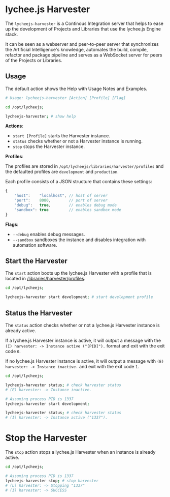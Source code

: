 
# lychee.js Harvester

The `lycheejs-harvester` is a Continous Integration server
that helps to ease up the development of Projects and Libraries
that use the lychee.js Engine stack.

It can be seen as a webserver and peer-to-peer server that
synchronizes the Artificial Intelligence's knowledge, automates
the build, compile, refactor and package pipeline and serves
as a WebSocket server for peers of the Projects or Libraries.


## Usage

The default action shows the Help with Usage Notes and
Examples.

```bash
# Usage: lycheejs-harvester [Action] [Profile] [Flag]

cd /opt/lycheejs;

lycheejs-harvester; # show help
```

**Actions**:

- `start [Profile]` starts the Harvester instance.
- `status` checks whether or not a Harvester instance is running.
- `stop` stops the Harvester instance.

**Profiles**:

The profiles are stored in `/opt/lycheejs/libraries/harvester/profiles`
and the defaulted profiles are `development` and `production`.

Each profile consists of a JSON structure that contains these settings:

```javascript
{
	"host":    "localhost", // host of server
	"port":    8080,        // port of server
	"debug":   true,        // enables debug mode
	"sandbox": true         // enables sandbox mode
}
```

**Flags**:

- `--debug` enables debug messages.
- `--sandbox` sandboxes the instance and disables integration with automation software.


## Start the Harvester

The `start` action boots up the lychee.js Harvester with a
profile that is located in [/libraries/harvester/profiles](/libraries/harvester/profiles).

```bash
cd /opt/lycheejs;

lycheejs-harvester start development; # start development profile
```

## Status the Harvester

The `status` action checks whether or not a lychee.js Harvester
instance is already active.

If a lychee.js Harvester instance is active, it will output a
message with the `(I) harvester: -> Instance active ("[PID]").`
format and exit with the exit code `0`.

If no lychee.js Harvester instance is active, it will output a
message with `(E) harvester: -> Instance inactive.` and exit
with the exit code `1`.

```bash
cd /opt/lycheejs;

lycheejs-harvester status; # check harvester status
# (E) harvester: -> Instance inactive.

# Assuming process PID is 1337
lycheejs-harvester start development;

lycheejs-harvester status; # check harvester status
# (I) harvester: -> Instance active ("1337").
```

# Stop the Harvester

The `stop` action stops a lychee.js Harvester when an instance
is already active.

```bash
cd /opt/lycheejs;

# Assuming process PID is 1337
lycheejs-harvester stop; # stop harvester
# (L) harvester: -> Stopping "1337"
# (I) harvester: -> SUCCESS
```


